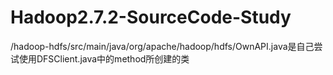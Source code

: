 # Hadoop2.7.2-SourceCode-Study
/hadoop-hdfs/src/main/java/org/apache/hadoop/hdfs/OwnAPI.java是自己尝试使用DFSClient.java中的method所创建的类
